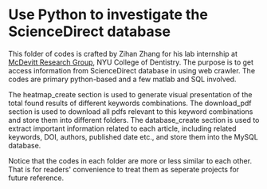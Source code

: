 # Use Python to investigate the ScienceDirect database

This folder of codes is crafted by Zihan Zhang for his lab internship at [McDevitt Research Group](https://dental.nyu.edu/faculty/biomaterials/mcdevitt-research-group.html), NYU College of Dentistry. 
The purpose is to get access information from ScienceDirect database in using web crawler. The codes are primary python-based  and a few matlab and SQL involved. 

The heatmap_create section is used to generate visual presentation of the total found results of different keywords combinations. 
The download_pdf section is used to download all pdfs relevant to this keyword combinations and store them into different folders. 
The database_create section is used to extract important information related to each article, including related keywords, DOI, authors, published date etc., and store them into the MySQL database. 

Notice that the codes in each folder are more or less similar to each other. That is for readers' convenience to treat them as seperate projects for future reference. 
